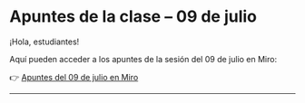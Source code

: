 # Apuntes de la clase – 09 de julio

¡Hola, estudiantes!

Aquí pueden acceder a los apuntes de la sesión del 09 de julio en Miro:

👉 [Apuntes del 09 de julio en Miro](https://miro.com/app/board/uXjVJfrLjOg=/?share_link_id=300037923892)

---